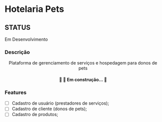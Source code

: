 # Hotelaria Pets

## STATUS

Em Desenvolvimento

### Descrição
<p align="center">Plataforma de gerenciamento de serviços e hospedagem para donos de pets</p>

<h4 align="center"> 	🚧 🚀 Em construção... 🚧 </h4>

### Features

- [ ] Cadastro de usuário (prestadores de serviços);
- [ ] Cadastro de cliente (donos de pets);
- [ ] Cadastro de produtos;
